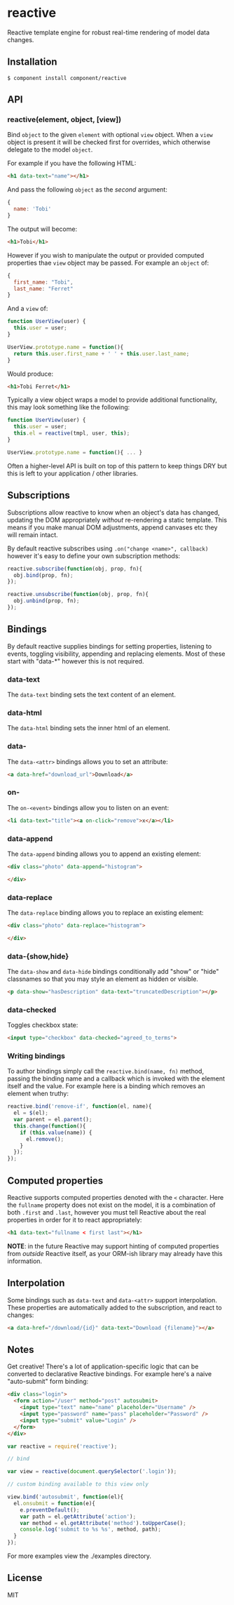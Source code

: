 # reactive

  Reactive template engine for robust real-time rendering of model data changes.

## Installation

    $ component install component/reactive

## API

### reactive(element, object, [view])

  Bind `object` to the given `element` with optional `view` object. When a `view` object is present it will be checked first for overrides, which otherwise delegate to the model `object`.

For example if you have the following HTML:

```html
<h1 data-text="name"></h1>
```

And pass the following `object` as the _second_ argument:

```js
{
  name: 'Tobi'
}
```

The output will become:

```html
<h1>Tobi</h1>
```

However if you wish to manipulate the output or provided computed properties thae `view` object may be passed. For example an `object` of:

```js
{
  first_name: "Tobi",
  last_name: "Ferret"
}
```

And a `view` of:

```js
function UserView(user) {
  this.user = user;
}

UserView.prototype.name = function(){
  return this.user.first_name + ' ' + this.user.last_name;
}
```

Would produce:

```html
<h1>Tobi Ferret</h1>
```

Typically a view object wraps a model to provide additional functionality, this may look something like the following:

```js
function UserView(user) {
  this.user = user;
  this.el = reactive(tmpl, user, this);
}

UserView.prototype.name = function(){ ... }
```

Often a higher-level API is built on top of this pattern to keep things DRY but this is left to your application / other libraries.

## Subscriptions

 Subscriptions allow reactive to know when an object's data has changed, updating the DOM appropriately _without_ re-rendering a static template. This means if you make manual DOM adjustments, append canvases etc they will remain intact.

  By default reactive subscribes using `.on("change <name>", callback)` however it's easy to define your own subscription methods:

```js
reactive.subscribe(function(obj, prop, fn){
  obj.bind(prop, fn);
});

reactive.unsubscribe(function(obj, prop, fn){
  obj.unbind(prop, fn);
});
```

## Bindings

  By default reactive supplies bindings for setting properties, listening to events, toggling visibility, appending and replacing elements. Most of these start with "data-*" however this is not required.

### data-text

The `data-text` binding sets the text content of an element.

### data-html

The `data-html` binding sets the inner html of an element.

### data-<attr>

The `data-<attr>` bindings allows you to set an attribute:

```html
<a data-href="download_url">Download</a>
```

### on-<event>

The `on-<event>` bindings allow you to listen on an event:

```html
<li data-text="title"><a on-click="remove">x</a></li>
```

### data-append

  The `data-append` binding allows you to append an existing element:

```html
<div class="photo" data-append="histogram">

</div>
```

### data-replace

  The `data-replace` binding allows you to replace an existing element:

```html
<div class="photo" data-replace="histogram">

</div>
```

### data-{show,hide}

  The `data-show` and `data-hide` bindings conditionally add "show" or "hide" classnames so that you may style an element as hidden or visible.

```html
<p data-show="hasDescription" data-text="truncatedDescription"></p>
```

### data-checked

 Toggles checkbox state:

```html
<input type="checkbox" data-checked="agreed_to_terms">
```

### Writing bindings

To author bindings simply call the `reactive.bind(name, fn)` method, passing the binding name and a callback which is invoked with the element itself and the value. For example here is a binding which removes an element when truthy:

```js
reactive.bind('remove-if', function(el, name){
  el = $(el);
  var parent = el.parent();
  this.change(function(){
    if (this.value(name)) {
      el.remove();
    }
  });
});
```

## Computed properties

Reactive supports computed properties denoted with the `<` character. Here the `fullname` property does not exist on the model, it is a combination of both `.first` and `.last`, however you must tell Reactive about the real properties in order for it to react appropriately:

```html
<h1 data-text="fullname < first last"></h1>
```

__NOTE__: in the future Reactive may support hinting of computed properties from _outside_ Reactive itself, as your ORM-ish library may already have this information.

## Interpolation

 Some bindings such as `data-text` and `data-<attr>` support interpolation. These properties are automatically added to the subscription, and react to changes:


 ```html
 <a data-href="/download/{id}" data-text="Download {filename}"></a>
 ```

## Notes

  Get creative! There's a lot of application-specific logic that can be converted to declarative Reactive bindings. For example here's a naive "auto-submit" form binding:

```html
<div class="login">
  <form action="/user" method="post" autosubmit>
    <input type="text" name="name" placeholder="Username" />
    <input type="password" name="pass" placeholder="Password" />
    <input type="submit" value="Login" />
  </form>
</div>
```

```js
var reactive = require('reactive');

// bind

var view = reactive(document.querySelector('.login'));

// custom binding available to this view only

view.bind('autosubmit', function(el){
  el.onsubmit = function(e){
    e.preventDefault();
    var path = el.getAttribute('action');
    var method = el.getAttribute('method').toUpperCase();
    console.log('submit to %s %s', method, path);
  }
});
```

For more examples view the ./examples directory.

## License

  MIT

